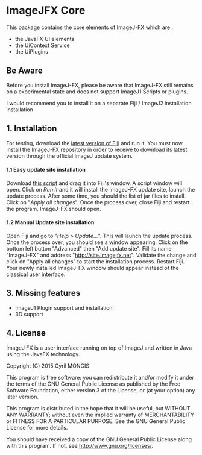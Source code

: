# ImageJFX Core





This package contains the core elements of ImageJ-FX which are : 

* the JavaFX UI elements
* the UiContext Service
* the UiPlugins

## Be Aware

Before you install ImageJ-FX, please be aware that ImageJ-FX
still remains on a experimental state and does not support
ImageJ1 Scripts or plugins.

I would recommend you to install it on a separate Fiji / ImageJ2 installation
installation

## 1. Installation

For testing, download the [latest version of Fiji](http://fiji.sc/#download) and run
it. You must now install the ImageJ-FX repository in order to receive to download
its latest version through the official ImageJ update system.

#### 1.1 Easy update site installation

Download [this script](https://github.com/cmongis/imagejfx-core/raw/master/install-ijfx.js)
 and drag it into Fiji's window. A script window will open. 
Click on *Run it* and it will install the ImageJ-FX update site, launch
the update process. After some time, you should the list of 
jar files to install. Click on "*Apply all changes*".
Once the process over, close Fiji and restart the program.
ImageJ-FX should open.

#### 1.2 Manual Update site installation

Open Fiji and go to "*Help > Update...*". This will launch
the update process. Once the process over, you should
see a window appearing. Click on the bottom left button "Advanced"
then "Add update site". Fill its name "ImageJ-FX" and address
"http://site.imagejfx.net". Validate the change and 
click on "Apply all changes" to start the installation
process. Restart Fiji. Your newly installed ImageJ-FX window should appear instead
of the classical user interface.



## 3. Missing  features

*	ImageJ1 Plugin support and installation
*	3D support




## 4. License
ImageJ FX is a user interface running on top of ImageJ and written in Java using the JavaFX technology. 
 
Copyright (C) 2015  Cyril MONGIS

This program is free software: you can redistribute it and/or modify
it under the terms of the GNU General Public License as published by the Free Software Foundation, either version 3 of the License, or (at your option) any later version.

This program is distributed in the hope that it will be useful,
    but WITHOUT ANY WARRANTY; without even the implied warranty of MERCHANTABILITY or FITNESS FOR A PARTICULAR PURPOSE.  See the
 GNU General Public License for more details.

You should have received a copy of the GNU General Public License
    along with this program.  If not, see <http://www.gnu.org/licenses/>.

